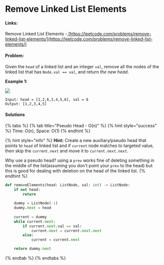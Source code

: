# Remove Linked List Elements

#### Links:

Remove Linked List Elements -[ ](https://leetcode.com/problems/maximum-subarray/)[https://leetcode.com/problems/remove-linked-list-elements/](https://leetcode.com/problems/remove-linked-list-elements/)

#### Problem:

Given the `head` of a linked list and an integer `val`, remove all the nodes of the linked list that has `Node.val == val`, and return _the new head_.

**Example 1:**

![](https://assets.leetcode.com/uploads/2021/03/06/removelinked-list.jpg)

```
Input: head = [1,2,6,3,4,5,6], val = 6
Output: [1,2,3,4,5]
```

#### Solutions

{% tabs %}
{% tab title="Pseudo Head - O(n)" %}
{% hint style="success" %}
Time: O(n), Space: O(1)
{% endhint %}

{% hint style="info" %}
**Hint:** Create a new auxiliary/pseudo head that points to `head` of linked list and if `current` node matches to targeted value, then skip the `current.next` and move it to `current.next.next`.

Why use a pseudo head? using a `prev` works fine of deleting something in the middle of the list(assuming you don't point your `prev` to the head) but this is good for dealing with deletion on the head of the linked list.
{% endhint %}

```python
def removeElements(head: ListNode, val: int) -> ListNode:
    if not head:
        return
    
    dummy = ListNode(-1)
    dummy.next = head
    
    current = dummy
    while current.next: 
        if current.next.val == val:
            current.next = current.next.next
        else:
            current = current.next

    return dummy.next
```
{% endtab %}
{% endtabs %}
